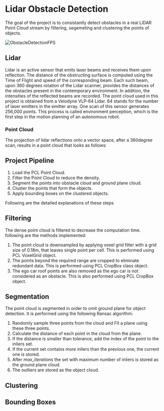 # Lidar Obstacle Detection
The goal of the project is to consistantly detect obstacles in a real LiDAR Point Cloud stream by filtering, segemeting and clustering the points of objects.

![ObstacleDetectionFPS](https://user-images.githubusercontent.com/48198017/128245366-c20b806b-392d-42f2-9f7c-ce4bff5607dd.gif)

## Lidar
Lidar is an active sensor that emits laser beams and receives them upon reflection. The distance of the obstructing surface is computed using the Time of Flight and speed of the corresponding beam. Each such beam, upon 360 degrees rotation of the Lidar scanner, provides the distances of the obstacles present in the contemporary environment. In addition, the intensities of the reflected beams are recorded.  The point cloud used in this project is obtained from a Velodyne VLP-64 Lidar. 64 stands for the number of laser emitters in the emitter array. One scan of this sensor generates 256,000 points. This process is called environment perception, which is the first step in the motion planning of an autonomous robot. 

### Point Cloud
The projection of lidar reflections onto a vector space, after a 360degree scan, results in a point cloud that looks as follows:
<insert point cloud>



## Project Pipeline
1. Load the PCL Point Cloud.
2. Filter the Point Cloud to reduce the density.
3. Segment the points into obstacle cloud and ground plane cloud.
4. Cluster the points that form the objects.
5. Apply bounding boxes on the clustered objects.

Following are the detailed explanations of these steps

## Filtering
The dense point cloud is filtered to decrease the computation time. following are the methods implemented:
1. The point cloud is downsampled by applying voxel grid filter with a grid size of 0.18m, that leaves single point per cell. This is performed using PCL VoxelGrid object. 
2. The points beyond the required range are cropped to eliminate redundant data. This is performed using PCL CropBox class object.
3. The ego car roof points are also removed as the ego car is not considered as an obstacle. This is also performed using PCL  CropBox object.
 
## Segmentation
The point cloud is segmented in order to omit ground plane for object detection. It is performed using the following Ransac algorithm:
1. Randomly sample three points from the cloud and Fit a plane using these three points.
2. Calculate the distance of each point in the cloud from the plane. 
3. If the distance is smaller than tolerance, add the index of the point to the inliers set.
4. If the current set contains more inliers than the previous one, the current one is stored.  
5. After *max_iterations* the set with maximum number of inliers is stored as the ground plane cloud.
6. The outliers are stored as the object cloud.

## Clustering 
 
## Bounding Boxes
 


